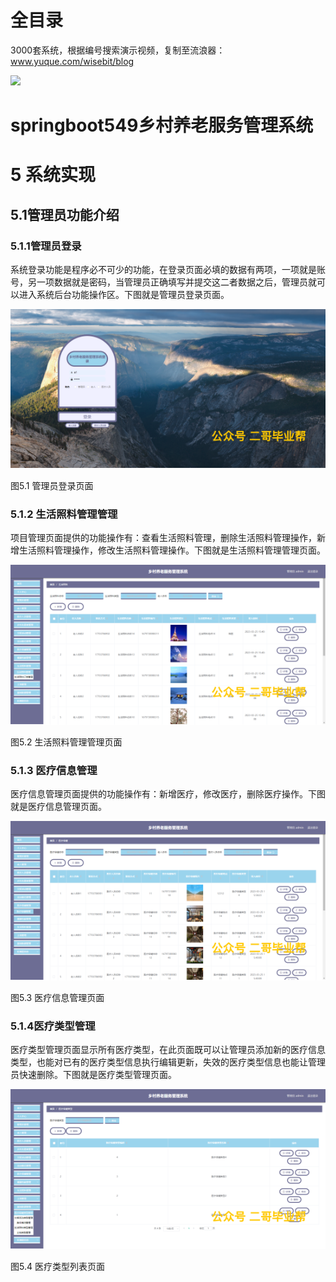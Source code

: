 # 全目录

3000套系统，根据编号搜索演示视频，复制至流浪器：www.yuque.com/wisebit/blog


![](https://bitwise.oss-cn-heyuan.aliyuncs.com/2024/11/06/qq_wechat.png)
# springboot549乡村养老服务管理系统
# 5 系统实现
## 5.1管理员功能介绍
### 5.1.1管理员登录
系统登录功能是程序必不可少的功能，在登录页面必填的数据有两项，一项就是账号，另一项数据就是密码，当管理员正确填写并提交这二者数据之后，管理员就可以进入系统后台功能操作区。下图就是管理员登录页面。

![](/md/blog.021.png)

图5.1 管理员登录页面
### 5.1.2 生活照料管理管理
项目管理页面提供的功能操作有：查看生活照料管理，删除生活照料管理操作，新增生活照料管理操作，修改生活照料管理操作。下图就是生活照料管理管理页面。

![](/md/blog.022.png)

图5.2  生活照料管理管理页面
### 5.1.3 医疗信息管理
医疗信息管理页面提供的功能操作有：新增医疗，修改医疗，删除医疗操作。下图就是医疗信息管理页面。

![](/md/blog.023.png)

图5.3 医疗信息管理页面
### 5.1.4医疗类型管理
医疗类型管理页面显示所有医疗类型，在此页面既可以让管理员添加新的医疗信息类型，也能对已有的医疗类型信息执行编辑更新，失效的医疗类型信息也能让管理员快速删除。下图就是医疗类型管理页面。

![](/md/blog.024.png)

图5.4 医疗类型列表页面



